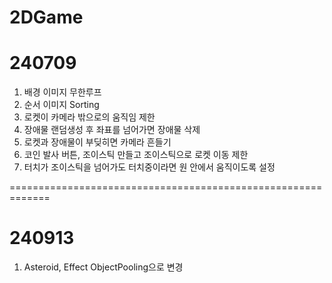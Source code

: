 # 2DGame
# 240709
1. 배경 이미지 무한루프
2. 순서 이미지 Sorting
3. 로켓이 카메라 밖으로의 움직임 제한
4. 장애물 랜덤생성 후 좌표를 넘어가면 장애물 삭제
5. 로켓과 장애물이 부딪히면 카메라 흔들기
6. 코인 발사 버튼, 조이스틱 만들고 조이스틱으로 로켓 이동 제한
7. 터치가 조이스틱을 넘어가도 터치중이라면 원 안에서 움직이도록 설정

=============================================================
# 240913
1. Asteroid, Effect ObjectPooling으로 변경